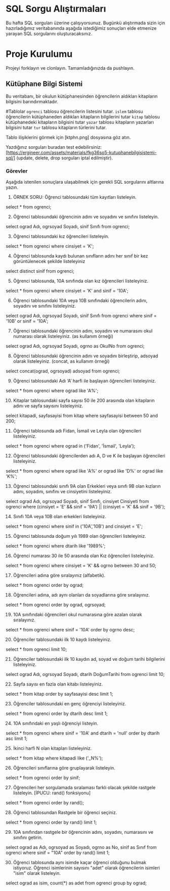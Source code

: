 # SQL Sorgu Alıştırmaları

Bu hafta SQL sorguları üzerine çalışıyorsunuz. Bugünkü alıştırmada sizin için hazırladığımız veritabanında aşağıda istediğimiz sonuçları elde etmenize yarayan SQL sorgularını oluşturacaksınız.

# Proje Kurulumu
Projeyi forklayın ve clonlayın. Tamamladığınızda da pushlayın.

## Kütüphane Bilgi Sistemi

Bu veritabanı, bir okulun kütüphanesinden öğrencilerin aldıkları kitapların bilgisini barındırmaktadır.

#Tablolar 
`ogrenci` tablosu öğrencilerin listesini tutar.
`islem` tablosu öğrencilerin kütüphaneden aldıkları kitapların bilgilerini tutar
`kitap` tablosu kütüphanedeki kitapların bilgisini tutar
`yazar` tablosu kitapların yazarları bilgisini tutar
`tur` tablosu kitapların türlerini tutar.

Tablo ilişiklerini görmek için [ktphn.png] dosyasına göz atın.

Yazdığınız sorguları buradan test edebilirsiniz: [https://ergineer.com/assets/materials/fkg36so5-kutuphanebilgisistemi-sql/] (update, delete, drop sorguları iptal edilmiştir).

### Görevler

Aşağıda istenilen sonuçlara ulaşabilmek için gerekli SQL sorgularını altlarına yazın.

1) ÖRNEK SORU: Öğrenci tablosundaki tüm kayıtları listeleyin.

select * from ogrenci;

2) Öğrenci tablosundaki öğrencinin adını ve soyadını ve sınıfını listeleyin.

select ograd Adı, ogrsoyad Soyadı, sinif Sınıfı from ogrenci;

3) Öğrenci tablosundaki kız öğrencileri listeleyin.

select * from ogrenci 
where cinsiyet = 'K';

4) Öğrenci tablosunda kaydı bulunan sınıfların adını her sınıf bir kez görüntülenecek şekilde listeleyiniz

select distinct sinif from ogrenci;

5) Öğrenci tablosunda, 10A sınıfında olan kız öğrencileri listeleyiniz.

select * from ogrenci 
where cinsiyet = 'K' and sinif = '10A';

6) Öğrenci tablosundaki 10A veya 10B sınıfındaki öğrencilerin adını, soyadını ve sınıfını listeleyiniz.

select ograd Adı, ogrsoyad Soyadı, sinif Sınıfı from ogrenci 
where sinif = '10B' or sinif = '10A';

7) Öğrenci tablosundaki öğrencinin adını, soyadını ve numarasını okul numarası olarak listeleyiniz. (as kullanım örneği)

select ograd Adı, ogrsoyad Soyadı, ogrno as OkulNo from ogrenci;

8) Öğrenci tablosundaki öğrencinin adını ve soyadını birleştirip, adsoyad olarak listeleyiniz. (concat, as kullanım örneği)

select concat(ograd, ogrsoyad) adsoyad from ogrenci;

9) Öğrenci tablosundaki Adı ‘A’ harfi ile başlayan öğrencileri listeleyiniz.

select * from ogrenci 
where ograd like 'A%';

10) Kitaplar tablosundaki sayfa sayısı 50 ile 200 arasında olan kitapların adını ve sayfa sayısını listeleyiniz.

select kitapadi, sayfasayisi from kitap 
where sayfasayisi between 50 and 200;

11) Öğrenci tablosunda adı Fidan, İsmail ve Leyla olan öğrencileri listeleyiniz.

select * from ogrenci 
where ograd in ('Fidan', 'İsmail', 'Leyla');

12) Öğrenci tablosundaki öğrencilerden adı A, D ve K ile başlayan öğrencileri listeleyiniz.

select * from ogrenci 
where ograd like 'A%' or ograd like 'D%' or ograd like 'K%';

13) Öğrenci tablosundaki sınıfı 9A olan Erkekleri veya sınıfı 9B olan kızların adını, soyadını, sınıfını ve cinsiyetini listeleyiniz.

select ograd Adı, ogrsoyad Soyadı, sinif Sınıfı, cinsiyet Cinsiyeti from ogrenci 
where (cinsiyet = 'E' && sinif = '9A') || (cinsiyet = 'K' && sinif = '9B');

14) Sınıfı 10A veya 10B olan erkekleri listeleyiniz.

select * from ogrenci 
where sinif in ('10A','10B') and cinsiyet = 'E';

15) Öğrenci tablosunda doğum yılı 1989 olan öğrencileri listeleyiniz.

select * from ogrenci 
where dtarih like '1989%';

16) Öğrenci numarası 30 ile 50 arasında olan Kız öğrencileri listeleyiniz.

select * from ogrenci 
where cinsiyet = 'K' && ogrno between 30 and 50;

17) Öğrencileri adına göre sıralayınız (alfabetik).

select * from ogrenci 
order by ograd;

18) Öğrencileri adına, adı aynı olanları da soyadlarına göre sıralayınız.

select * from ogrenci 
order by ograd, ogrsoyad;

19) 10A sınıfındaki öğrencileri okul numarasına göre azalan olarak sıralayınız.

select * from ogrenci 
where sinif = '10A'
order by ogrno desc;

20) Öğrenciler tablosundaki ilk 10 kaydı listeleyiniz.

select * from ogrenci 
limit 10;

21) Öğrenciler tablosundaki ilk 10 kaydın ad, soyad ve doğum tarihi bilgilerini listeleyiniz.

select ograd Adı, ogrsoyad Soyadı, dtarih DoğumTarihi from ogrenci 
limit 10;

22) Sayfa sayısı en fazla olan kitabı listeleyiniz.

select * from kitap 
order by sayfasayisi desc 
limit 1;

23) Öğrenciler tablosundaki en genç öğrenciyi listeleyiniz.

select * from ogrenci 
order by dtarih desc 
limit 1;

24) 10A sınıfındaki en yaşlı öğrenciyi listeyin.

select * from ogrenci 
where sinif = '10A' and dtarih = 'null' 
order by dtarih asc 
limit 1;

25) İkinci harfi N olan kitapları listeleyiniz.

select * from kitap 
where kitapadi like ('_N%');

26) Öğrencileri sınıflarına göre gruplayarak listeleyin.

select * from ogrenci 
order by sinif;

27) Öğrencileri her sorgulamada sıralaması farklı olacak şekilde rastgele listeleyin.
[İPUCU: rand() fonksiyonu]

select * from ogrenci 
order by rand();

28) Öğrenci tablosundan Rastgele bir öğrenci seçiniz.

select * from ogrenci 
order by rand() 
limit 1;

29) 10A sınıfından rastgele bir öğrencinin adını, soyadını, numarasını ve sınıfını getirin.

select ograd as Adı, ogrsoyad as Soyadı, ogrno as No, sinif as Sınıf from ogrenci 
where sinif = "10A" 
order by rand() 
limit 1;

30) Öğrenci tablosunda aynı isimde kaçar öğrenci olduğunu bulmak istiyoruz.
Öğrenci isimlerinin sayısını "adet" olarak öğrencilerin isimleri "isim" olarak listeleyin.

select ograd as isim, count(*) as adet from ogrenci 
group by ograd;
